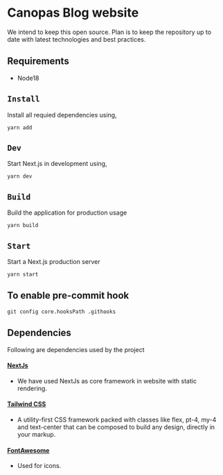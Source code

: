 # Canopas Blog website

We intend to keep this open source. Plan is to keep the repository up to date with latest technologies and best practices.

## Requirements

- Node18

## `Install`

Install all requied dependencies using,

```
yarn add
```

## `Dev`

Start Next.js in development using,

```
yarn dev
```

## `Build`

Build the application for production usage

```
yarn build
```

## `Start`

Start a Next.js production server

```
yarn start
```

## To enable pre-commit hook

```
git config core.hooksPath .githooks
```

## Dependencies

Following are dependencies used by the project

#### [NextJs](https://github.com/vercel/next.js/)

- We have used NextJs as core framework in website with static rendering.

#### [Tailwind CSS](https://tailwindcss.com/)

- A utility-first CSS framework packed with classes like flex, pt-4, my-4 and text-center that can be composed to build any design, directly in your markup.

#### [FontAwesome](https://github.com/FortAwesome/Font-Awesome)

- Used for icons.

